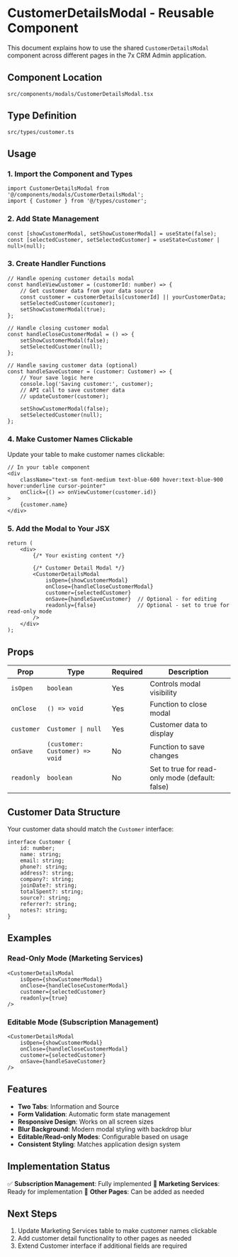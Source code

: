# CustomerDetailsModal - Reusable Component

This document explains how to use the shared `CustomerDetailsModal` component across different pages in the 7x CRM Admin application.

## Component Location
```
src/components/modals/CustomerDetailsModal.tsx
```

## Type Definition
```
src/types/customer.ts
```

## Usage

### 1. Import the Component and Types

```tsx
import CustomerDetailsModal from '@/components/modals/CustomerDetailsModal';
import { Customer } from '@/types/customer';
```

### 2. Add State Management

```tsx
const [showCustomerModal, setShowCustomerModal] = useState(false);
const [selectedCustomer, setSelectedCustomer] = useState<Customer | null>(null);
```

### 3. Create Handler Functions

```tsx
// Handle opening customer details modal
const handleViewCustomer = (customerId: number) => {
    // Get customer data from your data source
    const customer = customerDetails[customerId] || yourCustomerData;
    setSelectedCustomer(customer);
    setShowCustomerModal(true);
};

// Handle closing customer modal
const handleCloseCustomerModal = () => {
    setShowCustomerModal(false);
    setSelectedCustomer(null);
};

// Handle saving customer data (optional)
const handleSaveCustomer = (customer: Customer) => {
    // Your save logic here
    console.log('Saving customer:', customer);
    // API call to save customer data
    // updateCustomer(customer);

    setShowCustomerModal(false);
    setSelectedCustomer(null);
};
```

### 4. Make Customer Names Clickable

Update your table to make customer names clickable:

```tsx
// In your table component
<div
    className="text-sm font-medium text-blue-600 hover:text-blue-900 hover:underline cursor-pointer"
    onClick={() => onViewCustomer(customer.id)}
>
    {customer.name}
</div>
```

### 5. Add the Modal to Your JSX

```tsx
return (
    <div>
        {/* Your existing content */}

        {/* Customer Detail Modal */}
        <CustomerDetailsModal
            isOpen={showCustomerModal}
            onClose={handleCloseCustomerModal}
            customer={selectedCustomer}
            onSave={handleSaveCustomer}  // Optional - for editing
            readonly={false}             // Optional - set to true for read-only mode
        />
    </div>
);
```

## Props

| Prop | Type | Required | Description |
|------|------|----------|-------------|
| `isOpen` | `boolean` | Yes | Controls modal visibility |
| `onClose` | `() => void` | Yes | Function to close modal |
| `customer` | `Customer \| null` | Yes | Customer data to display |
| `onSave` | `(customer: Customer) => void` | No | Function to save changes |
| `readonly` | `boolean` | No | Set to true for read-only mode (default: false) |

## Customer Data Structure

Your customer data should match the `Customer` interface:

```tsx
interface Customer {
    id: number;
    name: string;
    email: string;
    phone?: string;
    address?: string;
    company?: string;
    joinDate?: string;
    totalSpent?: string;
    source?: string;
    referrer?: string;
    notes?: string;
}
```

## Examples

### Read-Only Mode (Marketing Services)
```tsx
<CustomerDetailsModal
    isOpen={showCustomerModal}
    onClose={handleCloseCustomerModal}
    customer={selectedCustomer}
    readonly={true}
/>
```

### Editable Mode (Subscription Management)
```tsx
<CustomerDetailsModal
    isOpen={showCustomerModal}
    onClose={handleCloseCustomerModal}
    customer={selectedCustomer}
    onSave={handleSaveCustomer}
/>
```

## Features

- **Two Tabs**: Information and Source
- **Form Validation**: Automatic form state management
- **Responsive Design**: Works on all screen sizes
- **Blur Background**: Modern modal styling with backdrop blur
- **Editable/Read-only Modes**: Configurable based on usage
- **Consistent Styling**: Matches application design system

## Implementation Status

✅ **Subscription Management**: Fully implemented
🔄 **Marketing Services**: Ready for implementation
🔄 **Other Pages**: Can be added as needed

## Next Steps

1. Update Marketing Services table to make customer names clickable
2. Add customer detail functionality to other pages as needed
3. Extend Customer interface if additional fields are required
